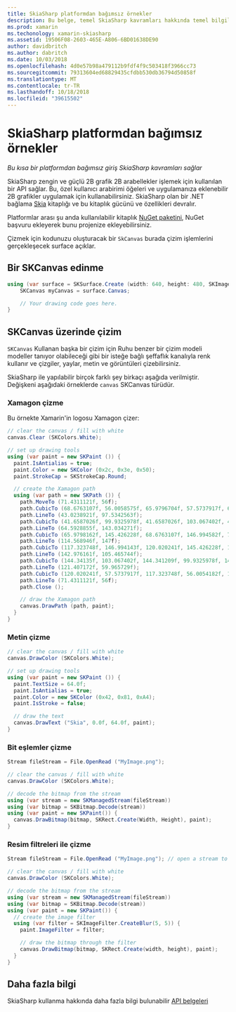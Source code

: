 ```yaml
---
title: SkiaSharp platformdan bağımsız örnekler
description: Bu belge, temel SkiaSharp kavramları hakkında temel bilgiler sağlar. Özellikle, alma ve bir SKCanvas üzerinde çizim ele alır.
ms.prod: xamarin
ms.techonology: xamarin-skiasharp
ms.assetid: 19506F08-2603-465E-A806-6BD01638DE90
author: davidbritch
ms.author: dabritch
ms.date: 10/03/2018
ms.openlocfilehash: 4d0e57b98a479112b9fdf4f9c503418f3966cc73
ms.sourcegitcommit: 79313604ed68829435cfdbb530db36794d50858f
ms.translationtype: MT
ms.contentlocale: tr-TR
ms.lasthandoff: 10/18/2018
ms.locfileid: "39615502"
---
```

# <a name="skiasharp-platform-independent-examples"></a>SkiaSharp platformdan bağımsız örnekler

_Bu kısa bir platformdan bağımsız giriş SkiaSharp kavramları sağlar_

SkiaSharp zengin ve güçlü 2B grafik 2B arabellekler işlemek için kullanılan bir API sağlar.  Bu, özel kullanıcı arabirimi öğeleri ve uygulamanıza eklenebilir 2B grafikler uygulamak için kullanabilirsiniz. SkiaSharp olan bir .NET bağlama [Skia](https://skia.org) kitaplığı ve bu kitaplık gücünü ve özellikleri devralır.

Platformlar arası şu anda kullanılabilir kitaplık [NuGet paketini](https://www.nuget.org/packages/SkiaSharp), NuGet başvuru ekleyerek bunu projenize ekleyebilirsiniz.

Çizmek için kodunuzu oluşturacak bir `SkCanvas` burada çizim işlemlerini gerçekleşecek surface açıklar.

## <a name="obtaining-an-skcanvas"></a>Bir SKCanvas edinme

```csharp
using (var surface = SKSurface.Create (width: 640, height: 480, SKImageInfo.PlatformColorType, SKAlphaType.Premul)) {
    SKCanvas myCanvas = surface.Canvas;

    // Your drawing code goes here.
}
```

## <a name="drawing-on-skcanvas"></a>SKCanvas üzerinde çizim

`SKCanvas` Kullanan başka bir çizim için Ruhu benzer bir çizim modeli modeller tanıyor olabileceği gibi bir isteğe bağlı şeffaflık kanalıyla renk kullanır ve çizgiler, yaylar, metin ve görüntüleri çizebilirsiniz.

SkiaSharp ile yapılabilir birçok farklı şey birkaçı aşağıda verilmiştir.  Değişkeni aşağıdaki örneklerde `canvas` SKCanvas türüdür.

### <a name="drawing-xamagon"></a>Xamagon çizme

Bu örnekte Xamarin'in logosu Xamagon çizer:

```csharp
// clear the canvas / fill with white
canvas.Clear (SKColors.White);

// set up drawing tools
using (var paint = new SKPaint ()) {
  paint.IsAntialias = true;
  paint.Color = new SKColor (0x2c, 0x3e, 0x50);
  paint.StrokeCap = SKStrokeCap.Round;

  // create the Xamagon path
  using (var path = new SKPath ()) {
    path.MoveTo (71.4311121f, 56f);
    path.CubicTo (68.6763107f, 56.0058575f, 65.9796704f, 57.5737917f, 64.5928855f, 59.965729f);
    path.LineTo (43.0238921f, 97.5342563f);
    path.CubicTo (41.6587026f, 99.9325978f, 41.6587026f, 103.067402f, 43.0238921f, 105.465744f);
    path.LineTo (64.5928855f, 143.034271f);
    path.CubicTo (65.9798162f, 145.426228f, 68.6763107f, 146.994582f, 71.4311121f, 147f);
    path.LineTo (114.568946f, 147f);
    path.CubicTo (117.323748f, 146.994143f, 120.020241f, 145.426228f, 121.407172f, 143.034271f);
    path.LineTo (142.976161f, 105.465744f);
    path.CubicTo (144.34135f, 103.067402f, 144.341209f, 99.9325978f, 142.976161f, 97.5342563f);
    path.LineTo (121.407172f, 59.965729f);
    path.CubicTo (120.020241f, 57.5737917f, 117.323748f, 56.0054182f, 114.568946f, 56f);
    path.LineTo (71.4311121f, 56f);
    path.Close ();

    // draw the Xamagon path
    canvas.DrawPath (path, paint);
  }
}
```

### <a name="drawing-text"></a>Metin çizme

```csharp
// clear the canvas / fill with white
canvas.DrawColor (SKColors.White);

// set up drawing tools
using (var paint = new SKPaint ()) {
  paint.TextSize = 64.0f;
  paint.IsAntialias = true;
  paint.Color = new SKColor (0x42, 0x81, 0xA4);
  paint.IsStroke = false;

  // draw the text
  canvas.DrawText ("Skia", 0.0f, 64.0f, paint);
}
```

### <a name="drawing-bitmaps"></a>Bit eşlemler çizme

```csharp
Stream fileStream = File.OpenRead ("MyImage.png");

// clear the canvas / fill with white
canvas.DrawColor (SKColors.White);

// decode the bitmap from the stream
using (var stream = new SKManagedStream(fileStream))
using (var bitmap = SKBitmap.Decode(stream))
using (var paint = new SKPaint()) {
  canvas.DrawBitmap(bitmap, SKRect.Create(Width, Height), paint);
}
```

### <a name="drawing-with-image-filters"></a>Resim filtreleri ile çizme

```csharp
Stream fileStream = File.OpenRead ("MyImage.png"); // open a stream to an image file

// clear the canvas / fill with white
canvas.DrawColor (SKColors.White);

// decode the bitmap from the stream
using (var stream = new SKManagedStream(fileStream))
using (var bitmap = SKBitmap.Decode(stream))
using (var paint = new SKPaint()) {
  // create the image filter
  using (var filter = SKImageFilter.CreateBlur(5, 5)) {
    paint.ImageFilter = filter;

    // draw the bitmap through the filter
    canvas.DrawBitmap(bitmap, SKRect.Create(width, height), paint);
  }
}
```

## <a name="more-information"></a>Daha fazla bilgi

SkiaSharp kullanma hakkında daha fazla bilgi bulunabilir [API belgeleri](https://docs.microsoft.com/dotnet/api/skiasharp)
